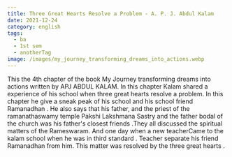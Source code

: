 ```yaml
---
title: Three Great Hearts Resolve a Problem - A. P. J. Abdul Kalam
date: 2021-12-24
category: english
tags:
  - ba
  - 1st sem
  - anotherTag
image: /images/my_journey_transforming_dreams_into_actions.webp
---
```


This the 4th chapter of the book My Journey transforming dreams into actions written by APJ ABDUL KALAM. In this chapter Kalam shared a experience of his school when three great hearts resolve a problem. In this chapter he give a sneak peak of his school and his school friend Ramanadhan . He also says that his father, and the priest of the ramanathaswamy temple Pakshi Lakshmana Sastry and the father bodal of the church was his father's closest friends .They all discussed the spiritual matters of the Rameswaram. And one day when a new teacherCame to the kalam school when he was in third standard . Teacher separate his friend Ramanadhan from him. This matter was resolved by the three great hearts .